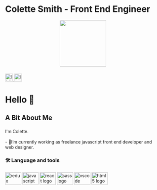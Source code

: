 


# Colette Smith - Front End Engineer

<div align="center">
  <img height="150" src="https://colettesmith.uk/assets/images/Colette_cutout.png"  />
</div>

###

<div align="left">
  <a href="https://www.linkedin.com/in/colette-smith-studio/" target="_blank">
    <img src="https://img.shields.io/static/v1?message=LinkedIn&logo=linkedin&label=&color=0077B5&logoColor=white&labelColor=&style=for-the-badge" height="25" alt="linkedin logo"  />
  </a>
  <a href="https://www.instagram.com/cs_design_studio/" target="_blank">
    <img src="https://img.shields.io/static/v1?message=Instagram&logo=instagram&label=&color=E4405F&logoColor=white&labelColor=&style=for-the-badge" height="25" alt="instagram logo"  />
  </a>
</div>

###

<h1 align="left">Hello 👋</h1>

###

<h2 align="left">A Bit About Me</h2>

###

<p align="left">I'm Colette.<br><br>- 🔭I’m currently working as freelance javascript front end developer and web designer.  </p>

###

<h3 align="left">🛠 Language and tools</h3>

###

<div align="left">


<img src="https://cdn.jsdelivr.net/gh/devicons/devicon/icons/redux/redux-original.svg" height="40" width="52" alt="redux original"  />     
  <img src="https://cdn.jsdelivr.net/gh/devicons/devicon/icons/javascript/javascript-original.svg" height="40" width="52" alt="javascript logo"  />
  <img src="https://cdn.jsdelivr.net/gh/devicons/devicon/icons/react/react-original.svg" height="40" width="52" alt="react logo"  />
  <img src="https://cdn.jsdelivr.net/gh/devicons/devicon/icons/sass/sass-original.svg" height="40" width="52" alt="sass logo"  />
  <img src="https://cdn.jsdelivr.net/gh/devicons/devicon/icons/vscode/vscode-original.svg" height="40" width="52" alt="vscode logo"  />
  <img src="https://cdn.jsdelivr.net/gh/devicons/devicon/icons/html5/html5-original.svg" height="40" width="52" alt="html5 logo"  />
</div>

###


